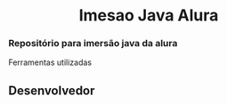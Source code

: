 <h1 align="center">Imesao Java Alura</h1>
<h3>Repositório para imersão java da alura</h3
<h2>Ferramentas utilizadas</h2>
<h2>Desenvolvedor</h2>
